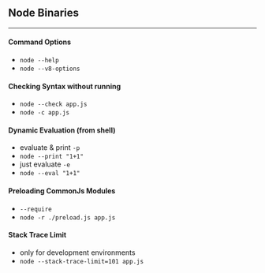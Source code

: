 ## Node Binaries
---

#### Command Options
- ```node --help```
- ```node --v8-options```

#### Checking Syntax without running
- ```node --check app.js```
- ```node -c app.js```

#### Dynamic Evaluation (from shell)
- evaluate & print ```-p``` 
- ```node --print "1+1"```
- just evaluate ```-e```
- ```node --eval "1+1" ```

#### Preloading CommonJs Modules
- ```--require```
- ```node -r ./preload.js app.js ```

#### Stack Trace Limit
- only for development environments
- ```node --stack-trace-limit=101 app.js```
